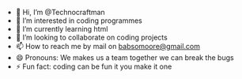 - 👋 Hi, I’m @Technocraftman
- 👀 I’m interested in coding programmes
- 🌱 I’m currently learning html
- 💞️ I’m looking to collaborate on coding projects
- 📫 How to reach me by mail on babsomoore@gmail.com
- 😄 Pronouns: We makes us a team together we can break the bugs
- ⚡ Fun fact: coding can be fun it you make it one

<!---
Technocraftman/Technocraftman is a ✨ special ✨ repository because its `README.md` (this file) appears on your GitHub profile.
You can click the Preview link to take a look at your changes.
--->
